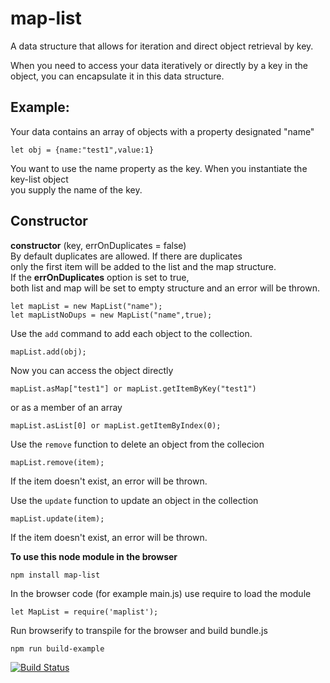 # map-list
A data structure that allows for iteration and direct object retrieval by key.

When you need to access your data iteratively or directly by a key in the object, you can encapsulate it in this data structure.

## Example:  
Your data contains an array of objects with a property designated "name"

```
let obj = {name:"test1",value:1}
```
You want to use the name property as the key.  When you instantiate the key-list object  
you supply the name of the key.


## Constructor  

**constructor** (key, errOnDuplicates = false)  
By default duplicates are allowed.  If there are duplicates  
only the first item will be added to the list and the map structure.  
If the **errOnDuplicates** option is set to true,   
both list and map will be set to empty structure and an error will be thrown.  

```
let mapList = new MapList("name");
let mapListNoDups = new MapList("name",true);
```
Use the `add` command to add each object to the collection.
```
mapList.add(obj);
```
Now you can access the object directly
```
mapList.asMap["test1"] or mapList.getItemByKey("test1")
```
or as a member of an array
```
mapList.asList[0] or mapList.getItemByIndex(0);
```
Use the `remove` function to delete an object from the collecion  
```
mapList.remove(item);  
```

If the item doesn't exist, an error will be thrown.  

Use the `update` function to update an object in the collection  
```
mapList.update(item);  
```
If the item doesn't exist, an error will be thrown.

**To use this node module in the browser**
```
npm install map-list
```
In the browser code (for example main.js) use require to load the module
```
let MapList = require('maplist');
```
Run browserify to transpile for the browser and build bundle.js
```
npm run build-example
```

[![Build Status](https://travis-ci.org/rebeccapeltz/map-list.svg?branch=master)](https://travis-ci.org/rebeccapeltz/map-list)